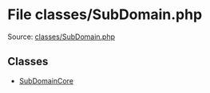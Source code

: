 File classes/SubDomain.php
=========

Source: [classes/SubDomain.php](https://github.com/PrestaShop/PrestaShop/blob/1.5.0.5/classes/SubDomain.php)


Classes
-------

* [SubDomainCore](class.SubDomainCore.md)

